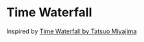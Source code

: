 # Time Waterfall

Inspired by [Time Waterfall by Tatsuo Miyajima](https://tatsuomiyajima.com/work-projects/time-waterfall/)